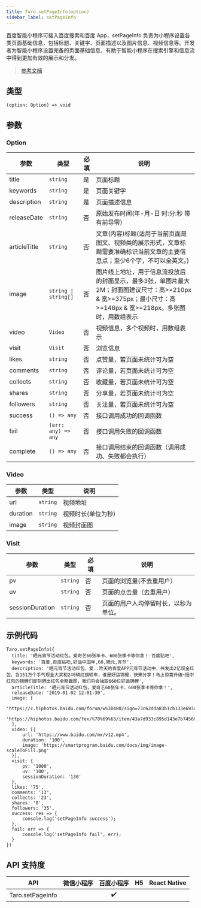 ```yaml
---
title: Taro.setPageInfo(option)
sidebar_label: setPageInfo
---
```


百度智能小程序可接入百度搜索和百度 App，setPageInfo 负责为小程序设置各类页面基础信息，包括标题、关键字、页面描述以及图片信息、视频信息等。开发者为智能小程序设置完备的页面基础信息，有助于智能小程序在搜索引擎和信息流中得到更加有效的展示和分发。

> [参考文档](https://smartprogram.baidu.com/docs/develop/api/open/swan-setPageInfo/)

## 类型

```tsx
(option: Option) => void
```

## 参数

### Option

<table>
  <thead>
    <tr>
      <th>参数</th>
      <th>类型</th>
      <th style={{ textAlign: "center"}}>必填</th>
      <th>说明</th>
    </tr>
  </thead>
  <tbody>
    <tr>
      <td>title</td>
      <td><code>string</code></td>
      <td style={{ textAlign: "center"}}>是</td>
      <td>页面标题</td>
    </tr>
    <tr>
      <td>keywords</td>
      <td><code>string</code></td>
      <td style={{ textAlign: "center"}}>是</td>
      <td>页面关键字</td>
    </tr>
    <tr>
      <td>description</td>
      <td><code>string</code></td>
      <td style={{ textAlign: "center"}}>是</td>
      <td>页面描述信息</td>
    </tr>
    <tr>
      <td>releaseDate</td>
      <td><code>string</code></td>
      <td style={{ textAlign: "center"}}>否</td>
      <td>原始发布时间(年-月-日 时:分:秒 带有前导零）</td>
    </tr>
    <tr>
      <td>articleTitle</td>
      <td><code>string</code></td>
      <td style={{ textAlign: "center"}}>否</td>
      <td>文章(内容)标题(适用于当前页面是图文、视频类的展示形式，文章标题需要准确标识当前文章的主要信息点；至少6个字，不可以全英文。)</td>
    </tr>
    <tr>
      <td>image</td>
      <td><code>string | string[]</code></td>
      <td style={{ textAlign: "center"}}>否</td>
      <td>图片线上地址，用于信息流投放后的封面显示，最多3张，单图片最大2M；封面图建议尺寸：高&gt;=210px &amp; 宽&gt;=375px；最小尺寸：高&gt;=146px &amp; 宽&gt;=218px。多张图时，用数组表示</td>
    </tr>
    <tr>
      <td>video</td>
      <td><code>Video</code></td>
      <td style={{ textAlign: "center"}}>否</td>
      <td>视频信息，多个视频时，用数组表示</td>
    </tr>
    <tr>
      <td>visit</td>
      <td><code>Visit</code></td>
      <td style={{ textAlign: "center"}}>否</td>
      <td>浏览信息</td>
    </tr>
    <tr>
      <td>likes</td>
      <td><code>string</code></td>
      <td style={{ textAlign: "center"}}>否</td>
      <td>点赞量，若页面未统计可为空</td>
    </tr>
    <tr>
      <td>comments</td>
      <td><code>string</code></td>
      <td style={{ textAlign: "center"}}>否</td>
      <td>评论量，若页面未统计可为空</td>
    </tr>
    <tr>
      <td>collects</td>
      <td><code>string</code></td>
      <td style={{ textAlign: "center"}}>否</td>
      <td>收藏量，若页面未统计可为空</td>
    </tr>
    <tr>
      <td>shares</td>
      <td><code>string</code></td>
      <td style={{ textAlign: "center"}}>否</td>
      <td>分享量，若页面未统计可为空</td>
    </tr>
    <tr>
      <td>followers</td>
      <td><code>string</code></td>
      <td style={{ textAlign: "center"}}>否</td>
      <td>关注量，若页面未统计可为空</td>
    </tr>
    <tr>
      <td>success</td>
      <td><code>() =&gt; any</code></td>
      <td style={{ textAlign: "center"}}>否</td>
      <td>接口调用成功的回调函数</td>
    </tr>
    <tr>
      <td>fail</td>
      <td><code>(err: any) =&gt; any</code></td>
      <td style={{ textAlign: "center"}}>否</td>
      <td>接口调用失败的回调函数</td>
    </tr>
    <tr>
      <td>complete</td>
      <td><code>() =&gt; any</code></td>
      <td style={{ textAlign: "center"}}>否</td>
      <td>接口调用结束的回调函数（调用成功、失败都会执行）</td>
    </tr>
  </tbody>
</table>

### Video

<table>
  <thead>
    <tr>
      <th>参数</th>
      <th>类型</th>
      <th>说明</th>
    </tr>
  </thead>
  <tbody>
    <tr>
      <td>url</td>
      <td><code>string</code></td>
      <td>视频地址</td>
    </tr>
    <tr>
      <td>duration</td>
      <td><code>string</code></td>
      <td>视频时长(单位为秒)</td>
    </tr>
    <tr>
      <td>image</td>
      <td><code>string</code></td>
      <td>视频封面图</td>
    </tr>
  </tbody>
</table>

### Visit

<table>
  <thead>
    <tr>
      <th>参数</th>
      <th>类型</th>
      <th style={{ textAlign: "center"}}>必填</th>
      <th>说明</th>
    </tr>
  </thead>
  <tbody>
    <tr>
      <td>pv</td>
      <td><code>string</code></td>
      <td style={{ textAlign: "center"}}>否</td>
      <td>页面的浏览量(不去重用户）</td>
    </tr>
    <tr>
      <td>uv</td>
      <td><code>string</code></td>
      <td style={{ textAlign: "center"}}>否</td>
      <td>页面的点击量（去重用户）</td>
    </tr>
    <tr>
      <td>sessionDuration</td>
      <td><code>string</code></td>
      <td style={{ textAlign: "center"}}>否</td>
      <td>页面的用户人均停留时长，以秒为单位。</td>
    </tr>
  </tbody>
</table>

## 示例代码

```tsx
Taro.setPageInfo({
  title: '晒元宵节活动红包，爱奇艺60张年卡、600张季卡等你拿！-百度贴吧',
  keywords: '百度,百度贴吧,好运中国年,60,晒元,宵节',
  description: '晒元宵节活动红包，爱..昨天的百度APP元宵节活动中，共发出2亿现金红包、含151万个手气现金大奖和240辆红旗轿车，谁是好运锦鲤，快来分享！马上惊喜升级~摇中红包的锦鲤们即刻晒出红包金额截图，我们将会抽取660位好运锦鲤',
  articleTitle: '晒元宵节活动红包，爱奇艺60张年卡、600张季卡等你拿！',
  releaseDate: '2019-01-02 12:01:30',
  image: [
      'https://c.hiphotos.baidu.com/forum/w%3D480/sign=73c62dda83b1cb133e693d1bed5456da/f33725109313b07e8dee163d02d7912396dd8cfe.jpg',
      'https://hiphotos.baidu.com/fex/%70%69%63/item/43a7d933c895d143e7b745607ef082025baf07ab.jpg'
  ],
  video: [{
      url: 'https://www.baidu.com/mx/v12.mp4',
      duration: '100',
      image: 'https://smartprogram.baidu.com/docs/img/image-scaleToFill.png'
  }],
  visit: {
      pv: '1000',
      uv: '100',
      sessionDuration: '130'
  },
  likes: '75',
  comments: '13',
  collects: '23',
  shares: '8',
  followers: '35',
  success: res => {
      console.log('setPageInfo success');
  },
  fail: err => {
      console.log('setPageInfo fail', err);
  }
})
```

## API 支持度

| API | 微信小程序 | 百度小程序 | H5 | React Native |
| :---: | :---: | :---: | :---: | :---: |
| Taro.setPageInfo |  | ✔️ |  |  |
